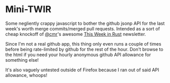 Mini-TWIR
=========

Some negliently crappy javascript to bother the github jsonp API for the last
week's worth merge commits/merged pull requests. Intended as a sort of cheap
knockoff of [@cmr](https://github.com/cmr)'s awesome [This Week in
Rust](http://blog.octayn.net/) newsletter.

Since I'm not a real github app, this thing only even runs a couple of times
before being rate-limited by github for the rest of the hour. Don't browse to
the html if you need your hourly anonymous github API allowance for something
else!

It's also vaguely untested outside of Firefox because I ran out of said API
allowance, whoops!
